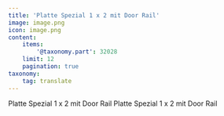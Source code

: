 ```yaml
---
title: 'Platte Spezial 1 x 2 mit Door Rail'
image: image.png
icon: image.png
content:
    items:
        '@taxonomy.part': 32028
    limit: 12
    pagination: true
taxonomy:
    tag: translate
---
```


Platte Spezial 1 x 2 mit Door Rail
Platte Spezial 1 x 2 mit Door Rail
